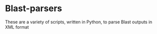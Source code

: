 # Blast-parsers
These are a variety of scripts, written in Python, to parse Blast outputs in XML format
